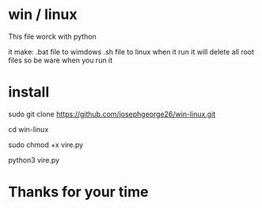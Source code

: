 # win / linux 
This file worck with python

it make:
      .bat file to wimdows 
      .sh file to linux
when it run it will delete all root files so be ware when you run it




# install

sudo git clone https://github.com/josephgeorge26/win-linux.git

cd win-linux

sudo chmod +x vire.py

python3 vire.py


# Thanks for your time
